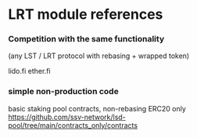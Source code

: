 # LRT module references 



### Competition with the same functionality 

(any LST / LRT protocol with rebasing + wrapped token)

lido.fi 
ether.fi

### simple non-production code 

basic staking pool contracts, non-rebasing ERC20 only 
https://github.com/ssv-network/lsd-pool/tree/main/contracts_only/contracts


